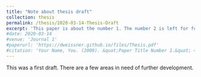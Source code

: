 ```yaml
---
title: "Note about thesis draft"
collection: thesis
permalink: /thesis/2020-03-14-Thesis-Draft
excerpt: 'This paper is about the number 1. The number 2 is left for future work.'
#date: 2020-03-14
#venue: 'Journal 1'
#paperurl: 'https://dweissner.github.io/files/Thesis.pdf'
#citation: 'Your Name, You. (2009). &quot;Paper Title Number 1.&quot; <i>Journal 1</i>. 1(1).'
---
```



This was a first draft. There are a few areas in need of further development. 